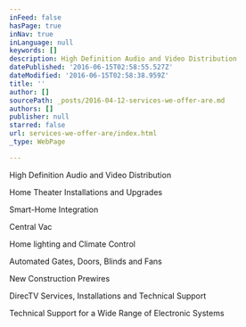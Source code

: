 ```yaml
---
inFeed: false
hasPage: true
inNav: true
inLanguage: null
keywords: []
description: High Definition Audio and Video Distribution
datePublished: '2016-06-15T02:58:55.527Z'
dateModified: '2016-06-15T02:58:38.959Z'
title: ''
author: []
sourcePath: _posts/2016-04-12-services-we-offer-are.md
authors: []
publisher: null
starred: false
url: services-we-offer-are/index.html
_type: WebPage

---
```

High Definition Audio and Video Distribution

Home Theater Installations and Upgrades

Smart-Home Integration

Central Vac

Home lighting and Climate Control

Automated Gates, Doors, Blinds and Fans

New Construction Prewires

DirecTV Services, Installations and Technical Support

Technical Support for a Wide Range of Electronic Systems